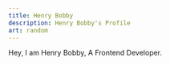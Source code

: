 ```yaml
---
title: Henry Bobby
description: Henry Bobby's Profile
art: random
---
```


Hey, I am Henry Bobby, A Frontend Developer.
